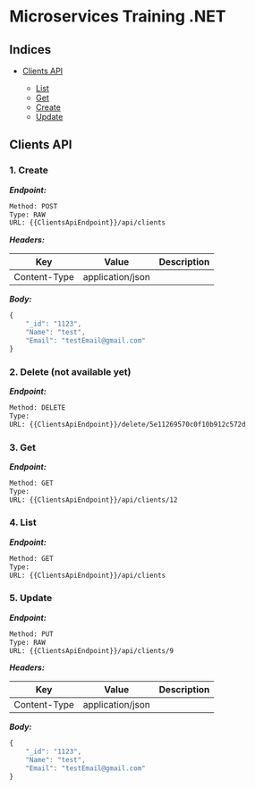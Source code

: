 # Microservices Training .NET

## Indices

* [Clients API](#clients-api)
  
  * [List](#1-list)
  * [Get](#3-get)
  * [Create](#1-create)
  * [Update](#5-update)

## Clients API



### 1. Create



***Endpoint:***

```bash
Method: POST
Type: RAW
URL: {{ClientsApiEndpoint}}/api/clients
```


***Headers:***

| Key | Value | Description |
| --- | ------|-------------|
| Content-Type | application/json |  |



***Body:***

```js        
{
    "_id": "1123",
    "Name": "test",
    "Email": "testEmail@gmail.com"
}
```



### 2. Delete (not available yet)



***Endpoint:***

```bash
Method: DELETE
Type: 
URL: {{ClientsApiEndpoint}}/delete/5e11269570c0f10b912c572d
```



### 3. Get



***Endpoint:***

```bash
Method: GET
Type: 
URL: {{ClientsApiEndpoint}}/api/clients/12
```



### 4. List



***Endpoint:***

```bash
Method: GET
Type: 
URL: {{ClientsApiEndpoint}}/api/clients
```



### 5. Update



***Endpoint:***

```bash
Method: PUT
Type: RAW
URL: {{ClientsApiEndpoint}}/api/clients/9
```


***Headers:***

| Key | Value | Description |
| --- | ------|-------------|
| Content-Type | application/json |  |



***Body:***

```js        
{
    "_id": "1123",
    "Name": "test",
    "Email": "testEmail@gmail.com"
}